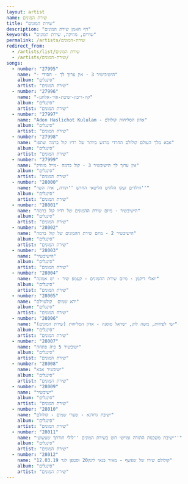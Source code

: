 ```yaml
---
layout: artist
name: שירת המונים
title: "שירת המונים"
description: "דף האמן שירת המונים"
keywords: "שירים, מוזיקה, שירת המונים"
permalink: /artists/שירת-המונים
redirect_from:
  - /artists/list/שירת המונים
  - /artists/שירת-המונים/
songs:
  - number: "27995"
    name: "- הישיבישיר 3 - אין ערוך לך - חסידי"
    album: "סינגלים"
    artist: "שירת המונים"
  - number: "27996"
    name: "-קה-ריבון-ישיבת-אור-אלחנן"
    album: "סינגלים"
    artist: "שירת המונים"
  - number: "27997"
    name: "Adon Haslichot Kululam - אדון הסליחות קולולם"
    album: "סינגלים"
    artist: "שירת המונים"
  - number: "27998"
    name: "אבא מלך העולם קולולם החרדי מרגש ביותר של רדיו קול ברמה שתפו"
    album: "סינגלים"
    artist: "שירת המונים"
  - number: "27999"
    name: "אין ערוך לך הישיבשיר 3 - קול ברמה -מייל מיוזיק"
    album: "סינגלים"
    artist: "שירת המונים"
  - number: "28000"
    name: "הילדים זעקו הלהיט הליטאי החדש ''תורה, איה השר''"
    album: "סינגלים"
    artist: "שירת המונים"
  - number: "28001"
    name: "הישיבשיר - מיזם שירת ההמונים של רדיו קול ברמה"
    album: "סינגלים"
    artist: "שירת המונים"
  - number: "28002"
    name: "הישיבשיר 2 - מיזם שירת ההמונים של קול ברמה"
    album: "סינגלים"
    artist: "שירת המונים"
  - number: "28003"
    name: "הישיבשיר"
    album: "סינגלים"
    artist: "שירת המונים"
  - number: "28004"
    name: "יואלי דיקמן - מיזם שירת ההמונים - קעמפ שיר - יש אמונה"
    album: "סינגלים"
    artist: "שירת המונים"
  - number: "28005"
    name: "ירא שמים  קולעוילם"
    album: "סינגלים"
    artist: "שירת המונים"
  - number: "28006"
    name: "ישי לפידות, משה לוק, ישראל סוסנה - אדון הסליחות (שירת המונים)"
    album: "סינגלים"
    artist: "שירת המונים"
  - number: "28007"
    name: "ישיבשיר 5 פיה פתחה"
    album: "סינגלים"
    artist: "שירת המונים"
  - number: "28008"
    name: "ישיבשיר אבא"
    album: "סינגלים"
    artist: "שירת המונים"
  - number: "28009"
    name: "ישיבשיר"
    album: "סינגלים"
    artist: "שירת המונים"
  - number: "28010"
    name: "ישיבת גרודנא - שערי שמים - קולולם"
    album: "סינגלים"
    artist: "שירת המונים"
  - number: "28011"
    name: "ישיבת משכנות התורה ומוישי רוט בשירת המונים ''לולי תורתך שעשועי''"
    album: "סינגלים"
    artist: "שירת המונים"
  - number: "28012"
    name: "קולולם שירו של שפשף - מאיר בנאי לינק20 וסטפן לגר 12.03.19"
    album: "סינגלים"
    artist: "שירת המונים"
---
```

